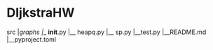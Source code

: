 # DIjkstraHW

src
|__graphs_<username>
   |__ __init__.py
   |__ heapq.py
   |__ sp.py
|__test.py
|__README.md
|__pyproject.toml